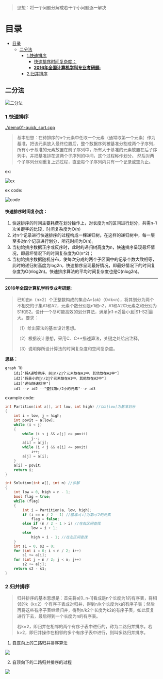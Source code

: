 > 思想：将一个问题分解成若干个小问题逐一解决
# 目录
- [目录](#目录)
  - [二分法](#二分法)
    - [1.快速排序](#1快速排序)
      - [快速排序时间复杂度：](#快速排序时间复杂度)
      - [**2016年全国计算机学科专业考研题:**](#2016年全国计算机学科专业考研题)
    - [2.归并排序](#2归并排序)


## 二分法

![二分法](./screenshots/Snipaste_2021-07-19_23-26-51.png)

### 1.快速排序

[./demo01-quick_sort.cpp](./demo01-quick_sort.cpp) 
    
>基本思想：在待排序的n个元素中任取一个元素（通常取第一个元素）作为基准，把该元素放入最终位置后，整个数据序列被基准分割成两个子序列，所有小于基准的元素放置在前子序列中，所有大于基准的元素放置在后子序列中，并把基准排在这两个子序列的中间，这个过程称作划分。
>然后对两个子序列分别重复上述过程，直至每个子序列内只有一个记录或空为止。


ex:

![ex](./screenshots/example_quick_sort.png)

ex code:

![code](./screenshots/qs.png)

#### 快速排序时间复杂度：
    
1. 快速排序的时间主要耗费在划分操作上，对长度为n的区间进行划分，共需n-1次关键字的比较，时间复杂度为O(n)
2. 对n个记录进行快速排序的过程构成一棵递归树，在这样的递归树中，每一层至多对n个记录进行划分，所花时间为O(n)。
3. 当初始排序数据正序或反序时，此时的递归树高度为n，快速排序呈现最坏情况，即最坏情况下的时间复杂度为O(n^2)；
4. 当初始排序数据随机分布，使每次分成的两个子区间中的记录个数大致相等，此时的递归树高度为log2n，快速排序呈现最好情况，即最好情况下的时间复杂度为O(nlog2n)。快速排序算法的平均时间复杂度也是O(nlog2n)。

-----------------------
#### **2016年全国计算机学科专业考研题:**

> 已知由n（n≥2）个正整数构成的集合A={ak}（0≤k<n），将其划分为两个不相交的子集A1和A2，元素个数分别是n1和n2，A1和A2中元素之和分别为S1和S2。设计一个尽可能高效的划分算法，满足|n1-n2|最小且|S1-S2|最大。要求：
>
>（1）给出算法的基本设计思想。
>
>（2）根据设计思想，采用C、C++描述算法，关键之处给出注释。
>
>（3）说明你所设计算法的时间复杂度和空间复杂度。

**思路：**
```mermaid
graph TD
    id1["将A递增排序，前n/2个元素放在A1中，其他放在A2中"]
    id2["将最小的n/2个元素放在A1中，其他放在A2中"]
    id3["递归快速排序"]
    id1 --> id2 --"查找第n/2小的元素"--> id3
```

example code:
```c++
int Partition(int a[], int low, int high) //以a[low]为基准划分
{
    int i = low, j = high;
    int povit = a[low];
    while (i < j)
    {
        while (i < j && a[j] >= povit)
            j--;
        a[i] = a[j];
        while (i < j && a[i] <= povit)
            i++;
        a[j] = a[i];
    }
    a[i] = povit;
    return i;
}

int Solution(int a[], int n) //求解
{
    int low = 0, high = n - 1;
    bool flag = true;
    while (flag)
    {
        int i = Partition(a, low, high);
        if (i == n / 2 - 1) //基准a[i]为第n/2的元素
            flag = false;
        else if (n / 2 - 1 > i) //在右区间查找
            low = i + 1;
        else
            high = i - 1; //在左区间查找
    }
    int s1 = 0, s2 = 0;
    for (int i = 0; i < n / 2; i++)
        s1 += a[i];
    for (int j = n / 2; j < n; j++)
        s2 += a[j];
    return s2 - s1;
}
```
### 2.归并排序

> 归并排序的基本思想是：首先将a[0..n-1]看成是n个长度为1的有序表，将相邻的k（k≥2）个有序子表成对归并，得到n/k个长度为k的有序子表；然后再将这些有序子表继续归并，得到n/k2个长度为k2的有序子表，如此反复进行下去，最后得到一个长度为n的有序表。
> 
>若k=2，即归并在相邻的两个有序子表中进行的，称为二路归并排序。若k>2，即归并操作在相邻的多个有序子表中进行，则叫多路归并排序。

1. 自底向上的二路归并排序算法

![](./screenshots/ame.png)

2. 自顶向下的二路归并排序的过程

![](./screenshots/merge_sort_2.png)



